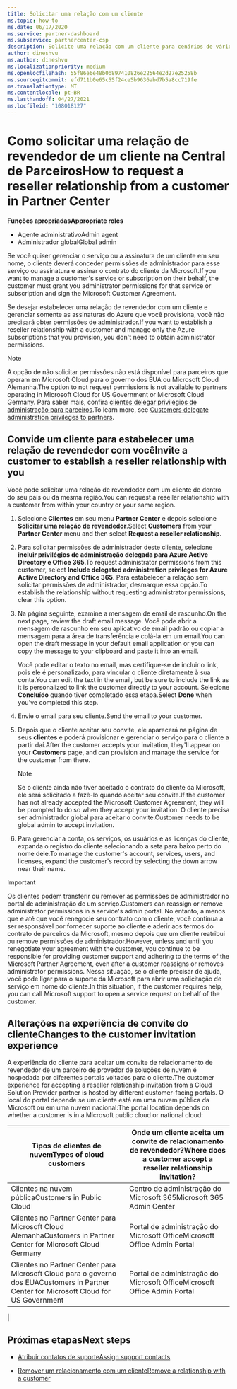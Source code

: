 ```yaml
---
title: Solicitar uma relação com um cliente
ms.topic: how-to
ms.date: 06/17/2020
ms.service: partner-dashboard
ms.subservice: partnercenter-csp
description: Solicite uma relação com um cliente para cenários de vários canais e multicanal ou se os privilégios de administrador delegado para um cliente precisarem ser restaurados.
author: dineshvu
ms.author: dineshvu
ms.localizationpriority: medium
ms.openlocfilehash: 55f86e6e48b0b897410826e22564e2d27e25258b
ms.sourcegitcommit: efd711b0e65c55f24ce5b9636abd7b5a8cc719fe
ms.translationtype: MT
ms.contentlocale: pt-BR
ms.lasthandoff: 04/27/2021
ms.locfileid: "108018127"
---
```

# <a name="how-to-request-a-reseller-relationship-from-a-customer-in-partner-center"></a><span data-ttu-id="6941b-103">Como solicitar uma relação de revendedor de um cliente na Central de Parceiros</span><span class="sxs-lookup"><span data-stu-id="6941b-103">How to request a reseller relationship from a customer in Partner Center</span></span>

<span data-ttu-id="6941b-104">**Funções apropriadas**</span><span class="sxs-lookup"><span data-stu-id="6941b-104">**Appropriate roles**</span></span>

- <span data-ttu-id="6941b-105">Agente administrativo</span><span class="sxs-lookup"><span data-stu-id="6941b-105">Admin agent</span></span>
- <span data-ttu-id="6941b-106">Administrador global</span><span class="sxs-lookup"><span data-stu-id="6941b-106">Global admin</span></span>

<span data-ttu-id="6941b-107">Se você quiser gerenciar o serviço ou a assinatura de um cliente em seu nome, o cliente deverá conceder permissões de administrador para esse serviço ou assinatura e assinar o contrato do cliente da Microsoft.</span><span class="sxs-lookup"><span data-stu-id="6941b-107">If you want to manage a customer's service or subscription on their behalf, the customer must grant you administrator permissions for that service or subscription and sign the Microsoft Customer Agreement.</span></span>

<span data-ttu-id="6941b-108">Se desejar estabelecer uma relação de revendedor com um cliente e gerenciar somente as assinaturas do Azure que você provisiona, você não precisará obter permissões de administrador.</span><span class="sxs-lookup"><span data-stu-id="6941b-108">If you want to establish a reseller relationship with a customer and manage only the Azure subscriptions that you provision, you don't need to obtain administrator permissions.</span></span>

>[!NOTE] 
><span data-ttu-id="6941b-109">A opção de não solicitar permissões não está disponível para parceiros que operam em Microsoft Cloud para o governo dos EUA ou Microsoft Cloud Alemanha.</span><span class="sxs-lookup"><span data-stu-id="6941b-109">The option to not request permissions is not available to partners operating in Microsoft Cloud for US Government or Microsoft Cloud Germany.</span></span> <span data-ttu-id="6941b-110">Para saber mais, confira [clientes delegar privilégios de administração para parceiros](customers-revoke-admin-privileges.md).</span><span class="sxs-lookup"><span data-stu-id="6941b-110">To learn more, see [Customers delegate administration privileges to partners](customers-revoke-admin-privileges.md).</span></span>

## <a name="invite-a-customer-to-establish-a-reseller-relationship-with-you"></a><span data-ttu-id="6941b-111">Convide um cliente para estabelecer uma relação de revendedor com você</span><span class="sxs-lookup"><span data-stu-id="6941b-111">Invite a customer to establish a reseller relationship with you</span></span>

<span data-ttu-id="6941b-112">Você pode solicitar uma relação de revendedor com um cliente de dentro do seu país ou da mesma região.</span><span class="sxs-lookup"><span data-stu-id="6941b-112">You can request a reseller relationship with a customer from within your country or your same region.</span></span>

1. <span data-ttu-id="6941b-113">Selecione **Clientes** em seu menu **Partner Center** e depois selecione **Solicitar uma relação de revendedor**.</span><span class="sxs-lookup"><span data-stu-id="6941b-113">Select **Customers** from your **Partner Center** menu and then select **Request a reseller relationship**.</span></span>

2. <span data-ttu-id="6941b-114">Para solicitar permissões de administrador deste cliente, selecione **incluir privilégios de administração delegada para Azure Active Directory e Office 365**.</span><span class="sxs-lookup"><span data-stu-id="6941b-114">To request administrator permissions from this customer, select **Include delegated administration privileges for Azure Active Directory and Office 365**.</span></span> <span data-ttu-id="6941b-115">Para estabelecer a relação sem solicitar permissões de administrador, desmarque essa opção.</span><span class="sxs-lookup"><span data-stu-id="6941b-115">To establish the relationship without requesting administrator permissions, clear this option.</span></span>

3. <span data-ttu-id="6941b-116">Na página seguinte, examine a mensagem de email de rascunho.</span><span class="sxs-lookup"><span data-stu-id="6941b-116">On the next page, review the draft email message.</span></span> <span data-ttu-id="6941b-117">Você pode abrir a mensagem de rascunho em seu aplicativo de email padrão ou copiar a mensagem para a área de transferência e colá-la em um email.</span><span class="sxs-lookup"><span data-stu-id="6941b-117">You can open the draft message in your default email application or you can copy the message to your clipboard and paste it into an email.</span></span>

   <span data-ttu-id="6941b-118">Você pode editar o texto no email, mas certifique-se de incluir o link, pois ele é personalizado, para vincular o cliente diretamente à sua conta.</span><span class="sxs-lookup"><span data-stu-id="6941b-118">You can edit the text in the email, but be sure to include the link as it is personalized to link the customer directly to your account.</span></span> <span data-ttu-id="6941b-119">Selecione **Concluído** quando tiver completado essa etapa.</span><span class="sxs-lookup"><span data-stu-id="6941b-119">Select **Done** when you've completed this step.</span></span>

4. <span data-ttu-id="6941b-120">Envie o email para seu cliente.</span><span class="sxs-lookup"><span data-stu-id="6941b-120">Send the email to your customer.</span></span>

5. <span data-ttu-id="6941b-121">Depois que o cliente aceitar seu convite, ele aparecerá na página de seus **clientes** e poderá provisionar e gerenciar o serviço para o cliente a partir daí.</span><span class="sxs-lookup"><span data-stu-id="6941b-121">After the customer accepts your invitation, they'll appear on your **Customers** page, and can provision and manage the service for the customer from there.</span></span>

   > [!NOTE]
   > <span data-ttu-id="6941b-122">Se o cliente ainda não tiver aceitado o contrato do cliente da Microsoft, ele será solicitado a fazê-lo quando aceitar seu convite.</span><span class="sxs-lookup"><span data-stu-id="6941b-122">If the customer has not already accepted the Microsoft Customer Agreement, they will be prompted to do so when they accept your invitation.</span></span> <span data-ttu-id="6941b-123">O cliente precisa ser administrador global para aceitar o convite.</span><span class="sxs-lookup"><span data-stu-id="6941b-123">Customer needs to be global admin to accept invitation.</span></span>

6. <span data-ttu-id="6941b-124">Para gerenciar a conta, os serviços, os usuários e as licenças do cliente, expanda o registro do cliente selecionando a seta para baixo perto do nome dele.</span><span class="sxs-lookup"><span data-stu-id="6941b-124">To manage the customer's account, services, users, and licenses, expand the customer's record by selecting the down arrow near their name.</span></span>

> [!IMPORTANT]  
> <span data-ttu-id="6941b-125">Os clientes podem transferir ou remover as permissões de administrador no portal de administração de um serviço.</span><span class="sxs-lookup"><span data-stu-id="6941b-125">Customers can reassign or remove administrator permissions in a service's admin portal.</span></span> <span data-ttu-id="6941b-126">No entanto, a menos que e até que você renegocie seu contrato com o cliente, você continua a ser responsável por fornecer suporte ao cliente e aderir aos termos do contrato de parceiros da Microsoft, mesmo depois que um cliente reatribui ou remove permissões de administrador.</span><span class="sxs-lookup"><span data-stu-id="6941b-126">However, unless and until you renegotiate your agreement with the customer, you continue to be responsible for providing customer support and adhering to the terms of the Microsoft Partner Agreement, even after a customer reassigns or removes administrator permissions.</span></span> <span data-ttu-id="6941b-127">Nessa situação, se o cliente precisar de ajuda, você pode ligar para o suporte da Microsoft para abrir uma solicitação de serviço em nome do cliente.</span><span class="sxs-lookup"><span data-stu-id="6941b-127">In this situation, if the customer requires help, you can call Microsoft support to open a service request on behalf of the customer.</span></span>

## <a name="changes-to-the-customer-invitation-experience"></a><span data-ttu-id="6941b-128">Alterações na experiência de convite do cliente</span><span class="sxs-lookup"><span data-stu-id="6941b-128">Changes to the customer invitation experience</span></span>

<span data-ttu-id="6941b-129">A experiência do cliente para aceitar um convite de relacionamento de revendedor de um parceiro de provedor de soluções de nuvem é hospedada por diferentes portais voltados para o cliente.</span><span class="sxs-lookup"><span data-stu-id="6941b-129">The customer experience for accepting a reseller relationship invitation from a Cloud Solution Provider partner is hosted by different customer-facing portals.</span></span> <span data-ttu-id="6941b-130">O local do portal depende se um cliente está em uma nuvem pública da Microsoft ou em uma nuvem nacional:</span><span class="sxs-lookup"><span data-stu-id="6941b-130">The portal location depends on whether a customer is in a Microsoft public cloud or national cloud:</span></span>

|<span data-ttu-id="6941b-131">Tipos de clientes de nuvem</span><span class="sxs-lookup"><span data-stu-id="6941b-131">Types of cloud customers</span></span>  | <span data-ttu-id="6941b-132">Onde um cliente aceita um convite de relacionamento de revendedor?</span><span class="sxs-lookup"><span data-stu-id="6941b-132">Where does a customer accept a reseller relationship invitation?</span></span> |
|---------|---------
| <span data-ttu-id="6941b-133">Clientes na nuvem pública</span><span class="sxs-lookup"><span data-stu-id="6941b-133">Customers in Public Cloud</span></span> | <span data-ttu-id="6941b-134">Centro de administração do Microsoft 365</span><span class="sxs-lookup"><span data-stu-id="6941b-134">Microsoft 365 Admin Center</span></span> |
| <span data-ttu-id="6941b-135">Clientes no Partner Center para Microsoft Cloud Alemanha</span><span class="sxs-lookup"><span data-stu-id="6941b-135">Customers in Partner Center for Microsoft Cloud Germany</span></span> | <span data-ttu-id="6941b-136">Portal de administração do Microsoft Office</span><span class="sxs-lookup"><span data-stu-id="6941b-136">Microsoft Office Admin Portal</span></span> |
| <span data-ttu-id="6941b-137">Clientes no Partner Center para Microsoft Cloud para o governo dos EUA</span><span class="sxs-lookup"><span data-stu-id="6941b-137">Customers in Partner Center for Microsoft Cloud for US Government</span></span> | <span data-ttu-id="6941b-138">Portal de administração do Microsoft Office</span><span class="sxs-lookup"><span data-stu-id="6941b-138">Microsoft Office Admin Portal</span></span> |
|

## <a name="next-steps"></a><span data-ttu-id="6941b-139">Próximas etapas</span><span class="sxs-lookup"><span data-stu-id="6941b-139">Next steps</span></span>

- [<span data-ttu-id="6941b-140">Atribuir contatos de suporte</span><span class="sxs-lookup"><span data-stu-id="6941b-140">Assign support contacts</span></span>](assign-support-contacts.md)

- [<span data-ttu-id="6941b-141">Remover um relacionamento com um cliente</span><span class="sxs-lookup"><span data-stu-id="6941b-141">Remove a relationship with a customer</span></span>](remove-a-relationship.md)

